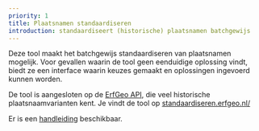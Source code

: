 ```yaml
---
priority: 1
title: Plaatsnamen standaardiseren
introduction: standaardiseert (historische) plaatsnamen batchgewijs
---
```



Deze tool maakt het batchgewijs standaardiseren van plaatsnamen mogelijk. Voor gevallen waarin de tool geen eenduidige oplossing vindt, biedt ze een interface waarin keuzes gemaakt en oplossingen ingevoerd kunnen worden.

De tool is aangesloten op de [ErfGeo API](/tools/api.html), die veel historische plaatsnaamvarianten kent. Je vindt de tool op [standaardiseren.erfgeo.nl/](http://standaardiseren.erfgeo.nl/)

Er is een [handleiding](/wat-hoe/standaardiseren.html) beschikbaar.